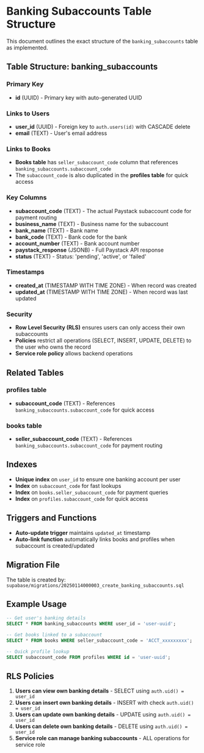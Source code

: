 # Banking Subaccounts Table Structure

This document outlines the exact structure of the `banking_subaccounts` table as implemented.

## Table Structure: banking_subaccounts

### Primary Key

- **id** (UUID) - Primary key with auto-generated UUID

### Links to Users

- **user_id** (UUID) - Foreign key to `auth.users(id)` with CASCADE delete
- **email** (TEXT) - User's email address

### Links to Books

- **Books table** has `seller_subaccount_code` column that references `banking_subaccounts.subaccount_code`
- The `subaccount_code` is also duplicated in the **profiles table** for quick access

### Key Columns

- **subaccount_code** (TEXT) - The actual Paystack subaccount code for payment routing
- **business_name** (TEXT) - Business name for the subaccount
- **bank_name** (TEXT) - Bank name
- **bank_code** (TEXT) - Bank code for the bank
- **account_number** (TEXT) - Bank account number
- **paystack_response** (JSONB) - Full Paystack API response
- **status** (TEXT) - Status: 'pending', 'active', or 'failed'

### Timestamps

- **created_at** (TIMESTAMP WITH TIME ZONE) - When record was created
- **updated_at** (TIMESTAMP WITH TIME ZONE) - When record was last updated

### Security

- **Row Level Security (RLS)** ensures users can only access their own subaccounts
- **Policies** restrict all operations (SELECT, INSERT, UPDATE, DELETE) to the user who owns the record
- **Service role policy** allows backend operations

## Related Tables

### profiles table

- **subaccount_code** (TEXT) - References `banking_subaccounts.subaccount_code` for quick access

### books table

- **seller_subaccount_code** (TEXT) - References `banking_subaccounts.subaccount_code` for payment routing

## Indexes

- **Unique index** on `user_id` to ensure one banking account per user
- **Index** on `subaccount_code` for fast lookups
- **Index** on `books.seller_subaccount_code` for payment queries
- **Index** on `profiles.subaccount_code` for quick access

## Triggers and Functions

- **Auto-update trigger** maintains `updated_at` timestamp
- **Auto-link function** automatically links books and profiles when subaccount is created/updated

## Migration File

The table is created by: `supabase/migrations/20250114000003_create_banking_subaccounts.sql`

## Example Usage

```sql
-- Get user's banking details
SELECT * FROM banking_subaccounts WHERE user_id = 'user-uuid';

-- Get books linked to a subaccount
SELECT * FROM books WHERE seller_subaccount_code = 'ACCT_xxxxxxxxx';

-- Quick profile lookup
SELECT subaccount_code FROM profiles WHERE id = 'user-uuid';
```

## RLS Policies

1. **Users can view own banking details** - SELECT using `auth.uid() = user_id`
2. **Users can insert own banking details** - INSERT with check `auth.uid() = user_id`
3. **Users can update own banking details** - UPDATE using `auth.uid() = user_id`
4. **Users can delete own banking details** - DELETE using `auth.uid() = user_id`
5. **Service role can manage banking subaccounts** - ALL operations for service role
